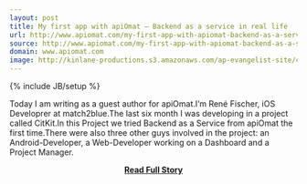 ```yaml
---
layout: post
title: My first app with apiOmat – Backend as a service in real life
url: http://www.apiomat.com/my-first-app-with-apiomat-backend-as-a-service-in-real-life/
source: http://www.apiomat.com/my-first-app-with-apiomat-backend-as-a-service-in-real-life/
domain: www.apiomat.com
image: http://kinlane-productions.s3.amazonaws.com/ap-evangelist-site/curated/screenshots/7705_www_apiomat_com.png
---
```

{% include JB/setup %}<p>Today I am writing as a guest author for apiOmat.I’m René Fischer, iOS Developrer at match2blue.The last six month I was developing in a project called CitKit.In this Project we tried Backend as a Service from apiOmat the first time.There were also three other guys involved in the project: an Android-Developer, a Web-Developer working on a Dashboard and a Project Manager.</p>
<center><p><a href="http://www.apiomat.com/my-first-app-with-apiomat-backend-as-a-service-in-real-life/" style='padding:25px; font-sze:18px; font-weight: bold;'>Read Full Story</a></p></center>
